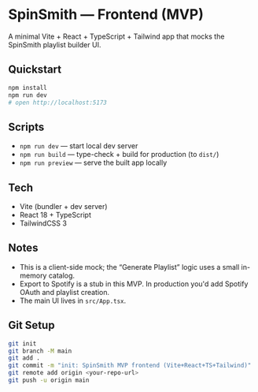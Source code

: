 
# SpinSmith — Frontend (MVP)

A minimal Vite + React + TypeScript + Tailwind app that mocks the SpinSmith playlist builder UI.

## Quickstart

```bash
npm install
npm run dev
# open http://localhost:5173
```

## Scripts

- `npm run dev` — start local dev server
- `npm run build` — type-check + build for production (to `dist/`)
- `npm run preview` — serve the built app locally

## Tech

- Vite (bundler + dev server)
- React 18 + TypeScript
- TailwindCSS 3

## Notes

- This is a client-side mock; the “Generate Playlist” logic uses a small in-memory catalog.
- Export to Spotify is a stub in this MVP. In production you'd add Spotify OAuth and playlist creation.
- The main UI lives in `src/App.tsx`.

## Git Setup

```bash
git init
git branch -M main
git add .
git commit -m "init: SpinSmith MVP frontend (Vite+React+TS+Tailwind)"
git remote add origin <your-repo-url>
git push -u origin main
```

